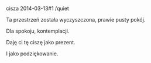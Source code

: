 cisza
2014-03-13#1
/quiet

Ta przestrzeń została wyczyszczona, prawie pusty pokój.

Dla spokoju, kontemplacji.

Daję ci tę ciszę jako prezent.

I jako podziękowanie.
